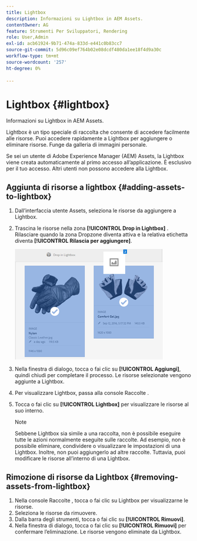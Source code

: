 ```yaml
---
title: Lightbox
description: Informazioni su Lightbox in AEM Assets.
contentOwner: AG
feature: Strumenti Per Sviluppatori, Rendering
role: User,Admin
exl-id: acb61924-9b71-474a-833d-e441c0b83cc7
source-git-commit: 5d96c09ef764b02e08dcdf480da1ee18f4d9a30c
workflow-type: tm+mt
source-wordcount: '257'
ht-degree: 0%

---
```


# Lightbox {#lightbox}

Informazioni su Lightbox in AEM Assets.

Lightbox è un tipo speciale di raccolta che consente di accedere facilmente alle risorse. Puoi accedere rapidamente a Lightbox per aggiungere o eliminare risorse. Funge da galleria di immagini personale.

Se sei un utente di Adobe Experience Manager (AEM) Assets, la Lightbox viene creata automaticamente al primo accesso all’applicazione. È esclusivo per il tuo accesso. Altri utenti non possono accedere alla Lightbox.

## Aggiunta di risorse a lightbox {#adding-assets-to-lightbox}

1. Dall’interfaccia utente Assets, seleziona le risorse da aggiungere a Lightbox.
1. Trascina le risorse nella zona **[!UICONTROL Drop in Lightbox]** . Rilasciare quando la zona Dropzone diventa attiva e la relativa etichetta diventa **[!UICONTROL Rilascia per aggiungere]**.

   ![add_to_lightbox](assets/add_to_lightbox.png)

1. Nella finestra di dialogo, tocca o fai clic su **[!UICONTROL Aggiungi]**, quindi chiudi per completare il processo. Le risorse selezionate vengono aggiunte a Lightbox.
1. Per visualizzare Lightbox, passa alla console Raccolte .
1. Tocca o fai clic su **[!UICONTROL Lightbox]** per visualizzare le risorse al suo interno.

   >[!NOTE]
   >
   >Sebbene Lightbox sia simile a una raccolta, non è possibile eseguire tutte le azioni normalmente eseguite sulle raccolte. Ad esempio, non è possibile eliminare, condividere o visualizzare le impostazioni di una Lightbox. Inoltre, non puoi aggiungerlo ad altre raccolte. Tuttavia, puoi modificare le risorse all’interno di una Lightbox.

## Rimozione di risorse da Lightbox {#removing-assets-from-lightbox}

1. Nella console Raccolte , tocca o fai clic su Lightbox per visualizzarne le risorse.
1. Seleziona le risorse da rimuovere.
1. Dalla barra degli strumenti, tocca o fai clic su **[!UICONTROL Rimuovi]**.
1. Nella finestra di dialogo, tocca o fai clic su **[!UICONTROL Rimuovi]** per confermare l’eliminazione. Le risorse vengono eliminate da Lightbox.
